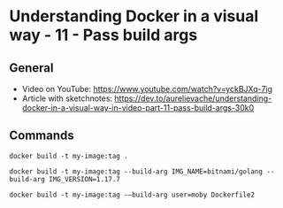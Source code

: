 # Understanding Docker in a visual way - 11 - Pass build args

## General

* Video on YouTube: https://www.youtube.com/watch?v=yckBJXq-7ig
* Article with sketchnotes: https://dev.to/aurelievache/understanding-docker-in-a-visual-way-in-video-part-11-pass-build-args-30k0

## Commands

```
docker build -t my-image:tag . 

docker build -t my-image:tag --build-arg IMG_NAME=bitnami/golang --build-arg IMG_VERSION=1.17.7

docker build -t my-image:tag -—build-arg user=moby Dockerfile2
```
